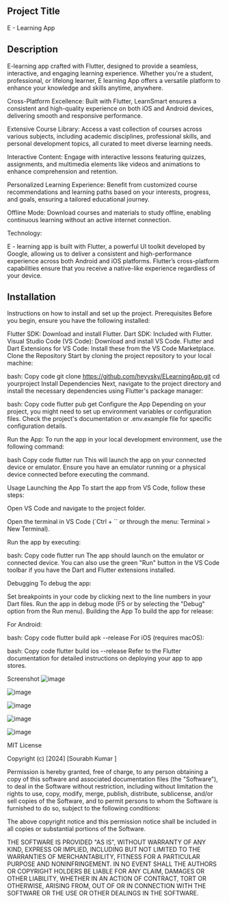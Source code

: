 
## Project Title

E - Learning App

## Description

E-learning app crafted with Flutter, designed to provide a seamless, interactive, and engaging learning experience. Whether you're a student, professional, or lifelong learner, E learning App offers a versatile platform to enhance your knowledge and skills anytime, anywhere.

Cross-Platform Excellence:
Built with Flutter, LearnSmart ensures a consistent and high-quality experience on both iOS and Android devices, delivering smooth and responsive performance.

Extensive Course Library:
Access a vast collection of courses across various subjects, including academic disciplines, professional skills, and personal development topics, all curated to meet diverse learning needs.

Interactive Content:
Engage with interactive lessons featuring quizzes, assignments, and multimedia elements like videos and animations to enhance comprehension and retention.

Personalized Learning Experience:
Benefit from customized course recommendations and learning paths based on your interests, progress, and goals, ensuring a tailored educational journey.

Offline Mode:
Download courses and materials to study offline, enabling continuous learning without an active internet connection.

Technology:

E - learning app is built with Flutter, a powerful UI toolkit developed by Google, allowing us to deliver a consistent and high-performance experience across both Android and iOS platforms. Flutter’s cross-platform capabilities ensure that you receive a native-like experience regardless of your device.


## Installation

Instructions on how to install and set up the project.
Prerequisites
Before you begin, ensure you have the following installed:

Flutter SDK: Download and install Flutter.
Dart SDK: Included with Flutter.
Visual Studio Code (VS Code): Download and install VS Code.
Flutter and Dart Extensions for VS Code: Install these from the VS Code Marketplace.
Clone the Repository
Start by cloning the project repository to your local machine:

bash:
Copy code
git clone https://github.com/heyysky/ELearningApp.git
cd yourproject
Install Dependencies
Next, navigate to the project directory and install the necessary dependencies using Flutter's package manager:

bash:
Copy code
flutter pub get
Configure the App
Depending on your project, you might need to set up environment variables or configuration files. Check the project's documentation or .env.example file for specific configuration details.

Run the App:
To run the app in your local development environment, use the following command:

bash
Copy code
flutter run
This will launch the app on your connected device or emulator. Ensure you have an emulator running or a physical device connected before executing the command.

Usage
Launching the App
To start the app from VS Code, follow these steps:

Open VS Code and navigate to the project folder.

Open the terminal in VS Code (`Ctrl + `` or through the menu: Terminal > New Terminal).

Run the app by executing:

bash:
Copy code
flutter run
The app should launch on the emulator or connected device. You can also use the green "Run" button in the VS Code toolbar if you have the Dart and Flutter extensions installed.

Debugging
To debug the app:

Set breakpoints in your code by clicking next to the line numbers in your Dart files.
Run the app in debug mode (F5 or by selecting the "Debug" option from the Run menu).
Building the App
To build the app for release:

For Android:

bash:
Copy code
flutter build apk --release
For iOS (requires macOS):

bash:
Copy code
flutter build ios --release
Refer to the Flutter documentation for detailed instructions on deploying your app to app stores.

Screenshot
![image](https://github.com/user-attachments/assets/435b1f96-2551-4b97-8f56-8d6cb879126f)

![image](https://github.com/user-attachments/assets/efa160af-0b41-4873-b8a7-f02f17a6daf2)

![image](https://github.com/user-attachments/assets/af0eb974-3206-4527-8a22-8621248100ad)

![image](https://github.com/user-attachments/assets/1afe40fc-736c-4d27-9156-dd47d6311075)

![image](https://github.com/user-attachments/assets/8d4b6425-f5a7-48e0-8fca-70a8b1ebcf7d)


MIT License

Copyright (c) [2024] [Sourabh Kumar ]

Permission is hereby granted, free of charge, to any person obtaining a copy
of this software and associated documentation files (the "Software"), to deal
in the Software without restriction, including without limitation the rights
to use, copy, modify, merge, publish, distribute, sublicense, and/or sell
copies of the Software, and to permit persons to whom the Software is
furnished to do so, subject to the following conditions:

The above copyright notice and this permission notice shall be included in all
copies or substantial portions of the Software.

THE SOFTWARE IS PROVIDED "AS IS", WITHOUT WARRANTY OF ANY KIND, EXPRESS OR
IMPLIED, INCLUDING BUT NOT LIMITED TO THE WARRANTIES OF MERCHANTABILITY,
FITNESS FOR A PARTICULAR PURPOSE AND NONINFRINGEMENT. IN NO EVENT SHALL THE
AUTHORS OR COPYRIGHT HOLDERS BE LIABLE FOR ANY CLAIM, DAMAGES OR OTHER
LIABILITY, WHETHER IN AN ACTION OF CONTRACT, TORT OR OTHERWISE, ARISING FROM,
OUT OF OR IN CONNECTION WITH THE SOFTWARE OR THE USE OR OTHER DEALINGS IN THE
SOFTWARE.
